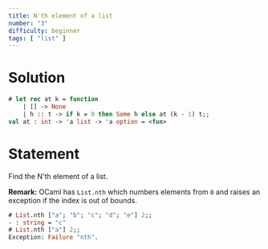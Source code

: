 ```yaml
---
title: N'th element of a list
number: "3"
difficulty: beginner
tags: [ "list" ]
---
```


# Solution

```ocaml
# let rec at k = function
    | [] -> None
    | h :: t -> if k = 0 then Some h else at (k - 1) t;;
val at : int -> 'a list -> 'a option = <fun>
```

# Statement

Find the N'th element of a list.

**Remark:** OCaml has `List.nth` which numbers elements from `0` and
raises an exception if the index is out of bounds.

```ocaml
# List.nth ["a"; "b"; "c"; "d"; "e"] 2;;
- : string = "c"
# List.nth ["a"] 2;;
Exception: Failure "nth".
```
